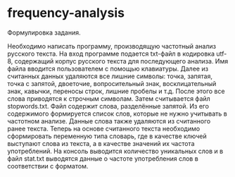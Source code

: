 # frequency-analysis

Формулировка задания.

Необходимо написать программу, производящую частотный анализ русского
текста.
На вход программе подается txt-файл в кодировка utf-8, содержащий корпус
русского текста для последующего анализа. Имя файла вводится пользователем
с помощью клавиатуры.
Далее из считанных данных удаляются все лишние символы: точка, запятая,
точка с запятой, двоеточие, вопросительный знак, восклицательный знак,
кавычки, переносы строк, лишние пробелы и т.д. После этого все слова
приводятся к строчным символам.
Затем считывается файл stopwords.txt. Файл содержит слова, разделённые
запятой. Из его содержимого формируется список слов, которые не нужно
учитывать в частотном анализе. Данные слова также удаляются из считанного
ранее текста.
Теперь на основе считанного текста необходимо сформировать переменную
типа словарь, где в качестве ключей выступают слова из текста, а в качестве
значений их частота употреблений.
На консоль выводится количество уникальных слов и в файл stat.txt выводятся
данные о частоте употребления слов в соответствии с форматом.
